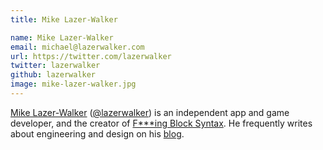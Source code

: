 ```yaml
---
title: Mike Lazer-Walker

name: Mike Lazer-Walker
email: michael@lazerwalker.com
url: https://twitter.com/lazerwalker
twitter: lazerwalker
github: lazerwalker
image: mike-lazer-walker.jpg
---
```


[Mike Lazer-Walker](http://lazerwalker.com) ([@lazerwalker](https://twitter.com/lazerwalker)) is an independent app and game developer, and the creator of [F\*\*\*ing Block Syntax](http://goshdarnblocksyntax.com). He frequently writes about engineering and design on his [blog](http://blog.lazerwalker.com).
